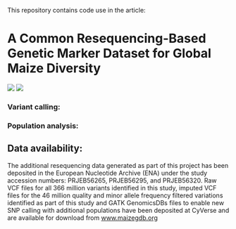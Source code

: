 This repository contains code use in the article:

#  **A Common Resequencing-Based Genetic Marker Dataset for Global Maize Diversity**
![](https://img.shields.io/badge/shell_script-%23121011.svg?style=for-the-badge&logo=gnu-bash&logoColor=white)
![](https://img.shields.io/badge/r-%23276DC3.svg?style=for-the-badge&logo=r&logoColor=white)
  ### Variant calling: 

    
  ### Population analysis:
  
  ## Data availability:
The additional resequencing data generated as part of this project has been deposited in the European Nucleotide
Archive (ENA) under the study accession numbers: PRJEB56265, PRJEB56295, and PRJEB56320. Raw VCF files
for all 366 million variants identified in this study, imputed VCF files for the 46 million quality and minor allele
frequency filtered variations identified as part of this study and GATK GenomicsDBs files to enable new SNP calling
with additional populations have been deposited at CyVerse and are available for download from www.maizegdb.org
